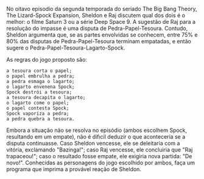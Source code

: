 No oitavo episodio da segunda temporada do seriado The Big Bang Theory, The Lizard-Spock Expansion, Sheldon e Raj discutem qual dos dois é o melhor: o filme Saturn 3 ou a série Deep Space 9. A sugestão de Raj para a resolução do impasse é uma disputa de Pedra-Papel-Tesoura. Contudo, Sheldon argumenta que, se as partes envolvidas se conhecem, entre 75% e 80% das disputas de Pedra-Papel-Tesoura terminam empatadas, e então sugere o Pedra-Papel-Tesoura-Lagarto-Spock.

As regras do jogo proposto são:

    a tesoura corta o papel;
    o papel embrulha a pedra;
    a pedra esmaga o lagarto;
    o lagarto envenena Spock;
    Spock destrói a tesoura;
    a tesoura decapita o lagarto;
    o lagarto come o papel;
    o papel contesta Spock;
    Spock vaporiza a pedra;
    a pedra quebra a tesoura.

Embora a situação não se resolva no episódio (ambos escolhem Spock, resultando em um empate), não é difıcil deduzir o que aconteceria se a disputa continuasse. Caso Sheldon vencesse, ele se deleitaria com a vitória, exclamando "Bazinga!"; caso Raj vencesse, ele concluiria que "Raj trapaceou!"; caso o resultado fosse empate, ele exigiria nova partida: "De novo!". Conhecidas as personagens do jogo escolhido por ambos, faça um programa que imprima a provável reação de Sheldon.